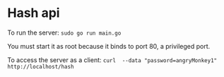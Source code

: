 
# Hash api

To run the server: `sudo go run main.go`

You must start it as root because it binds to port 80, a privileged port.

To access the server as a client: `curl  --data "password=angryMonkey1" http://localhost/hash`

